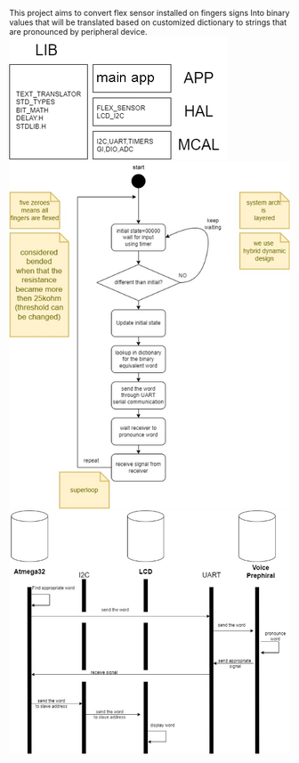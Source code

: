 This project aims to convert flex sensor installed on fingers signs Into binary values that will be
translated based on customized dictionary to strings that are pronounced by peripheral device. 
![Image Alt text](deaf_gloves/images/LAYERS.png)
![Image Alt text](deaf_gloves/images/activity_diagram.jpg)
![Image Alt text](deaf_gloves/images/sequence_diagram.jpg)
